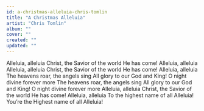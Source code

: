```yaml
---
id: a-christmas-alleluia-chris-tomlin
title: "A Christmas Alleluia"
artist: "Chris Tomlin"
album: ""
cover: ""
created: ""
updated: ""
---
```


Alleluia, alleluia
Christ, the Savior of the world
He has come!
Alleluia, alleluia
Alleluia, alleluia
Christ, the Savior of the world
He has come!
Alleluia, alleluia
The heavens roar, the angels sing
All glory to our God and King!
O night divine forever more
The heavens roar, the angels sing
All glory to our God and King!
O night divine forever more
Alleluia, alleluia
Christ, the Savior of the world
He has come!
Alleluia, alleluia
To the highest name of all
Alleluia!
You’re the Highest name of all
Alleluia!